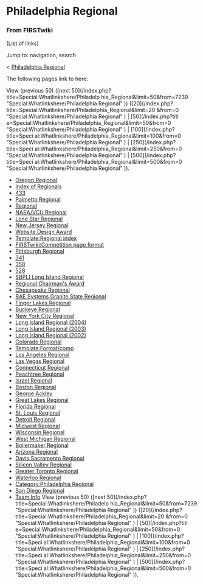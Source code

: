 # Philadelphia Regional

### From FIRSTwiki

(List of links)

Jump to: navigation, search

&lt; [Philadelphia
Regional](/index.php?title=Philadelphia_Regional&redirect=no "Philadelphia
Regional" )  

The following pages link to here:

View (previous 50) ([next 50](/index.php?title=Special:Whatlinkshere/Philadelp
hia_Regional&limit=50&from=7239 "Special:Whatlinkshere/Philadelphia Regional"
)) ([20](/index.php?title=Special:Whatlinkshere/Philadelphia_Regional&limit=20
&from=0 "Special:Whatlinkshere/Philadelphia Regional" ) | [50](/index.php?titl
e=Special:Whatlinkshere/Philadelphia_Regional&limit=50&from=0
"Special:Whatlinkshere/Philadelphia Regional" ) | [100](/index.php?title=Speci
al:Whatlinkshere/Philadelphia_Regional&limit=100&from=0
"Special:Whatlinkshere/Philadelphia Regional" ) | [250](/index.php?title=Speci
al:Whatlinkshere/Philadelphia_Regional&limit=250&from=0
"Special:Whatlinkshere/Philadelphia Regional" ) | [500](/index.php?title=Speci
al:Whatlinkshere/Philadelphia_Regional&limit=500&from=0
"Special:Whatlinkshere/Philadelphia Regional" )).

  * [Oregon Regional](Oregon_Regional "Oregon Regional" )
  * [Index of Regionals](Index_of_Regionals "Index of Regionals" )
  * [433](433 "433" )
  * [Palmetto Regional](Palmetto_Regional "Palmetto Regional" )
  * [Regional](Regional "Regional" )
  * [NASA/VCU Regional](NASA/VCU_Regional "NASA/VCU Regional" )
  * [Lone Star Regional](Lone_Star_Regional "Lone Star Regional" )
  * [New Jersey Regional](New_Jersey_Regional "New Jersey Regional" )
  * [Website Design Award](Website_Design_Award "Website Design Award" )
  * [Template:Regional index](Template:Regional_index "Template:Regional index" )
  * [FIRSTwiki:Competition page format](FIRSTwiki:Competition_page_format "FIRSTwiki:Competition page format" )
  * [Pittsburgh Regional](Pittsburgh_Regional "Pittsburgh Regional" )
  * [341](341 "341" )
  * [358](358 "358" )
  * [528](528 "528" )
  * [SBPLI Long Island Regional](SBPLI_Long_Island_Regional "SBPLI Long Island Regional" )
  * [Regional Chairman's Award](Regional_Chairman%27s_Award "Regional Chairman's Award" )
  * [Chesapeake Regional](Chesapeake_Regional "Chesapeake Regional" )
  * [BAE Systems Granite State Regional](BAE_Systems_Granite_State_Regional "BAE Systems Granite State Regional" )
  * [Finger Lakes Regional](Finger_Lakes_Regional "Finger Lakes Regional" )
  * [Buckeye Regional](Buckeye_Regional "Buckeye Regional" )
  * [New York City Regional](New_York_City_Regional "New York City Regional" )
  * [Long Island Regional (2004)](Long_Island_Regional_%282004%29 "Long Island Regional \(2004\)" )
  * [Long Island Regional (2003)](Long_Island_Regional_%282003%29 "Long Island Regional \(2003\)" )
  * [Long Island Regional (2002)](Long_Island_Regional_%282002%29 "Long Island Regional \(2002\)" )
  * [Colorado Regional](Colorado_Regional "Colorado Regional" )
  * [Template:Format/comp](Template:Format/comp "Template:Format/comp" )
  * [Los Angeles Regional](Los_Angeles_Regional "Los Angeles Regional" )
  * [Las Vegas Regional](Las_Vegas_Regional "Las Vegas Regional" )
  * [Connecticut Regional](Connecticut_Regional "Connecticut Regional" )
  * [Peachtree Regional](Peachtree_Regional "Peachtree Regional" )
  * [Israel Regional](Israel_Regional "Israel Regional" )
  * [Boston Regional](Boston_Regional "Boston Regional" )
  * [George Ackley](George_Ackley "George Ackley" )
  * [Great Lakes Regional](Great_Lakes_Regional "Great Lakes Regional" )
  * [Florida Regional](Florida_Regional "Florida Regional" )
  * [St. Louis Regional](St._Louis_Regional "St. Louis Regional" )
  * [Detroit Regional](Detroit_Regional "Detroit Regional" )
  * [Midwest Regional](Midwest_Regional "Midwest Regional" )
  * [Wisconsin Regional](Wisconsin_Regional "Wisconsin Regional" )
  * [West Michigan Regional](West_Michigan_Regional "West Michigan Regional" )
  * [Boilermaker Regional](Boilermaker_Regional "Boilermaker Regional" )
  * [Arizona Regional](Arizona_Regional "Arizona Regional" )
  * [Davis Sacramento Regional](Davis_Sacramento_Regional "Davis Sacramento Regional" )
  * [Silicon Valley Regional](Silicon_Valley_Regional "Silicon Valley Regional" )
  * [Greater Toronto Regional](Greater_Toronto_Regional "Greater Toronto Regional" )
  * [Waterloo Regional](Waterloo_Regional "Waterloo Regional" )
  * [Category:Philadelphia Regional](Category:Philadelphia_Regional "Category:Philadelphia Regional" )
  * [San Diego Regional](San_Diego_Regional "San Diego Regional" )
  * [Team Info](Team_Info "Team Info" )
View (previous 50) ([next 50](/index.php?title=Special:Whatlinkshere/Philadelp
hia_Regional&limit=50&from=7239 "Special:Whatlinkshere/Philadelphia Regional"
)) ([20](/index.php?title=Special:Whatlinkshere/Philadelphia_Regional&limit=20
&from=0 "Special:Whatlinkshere/Philadelphia Regional" ) | [50](/index.php?titl
e=Special:Whatlinkshere/Philadelphia_Regional&limit=50&from=0
"Special:Whatlinkshere/Philadelphia Regional" ) | [100](/index.php?title=Speci
al:Whatlinkshere/Philadelphia_Regional&limit=100&from=0
"Special:Whatlinkshere/Philadelphia Regional" ) | [250](/index.php?title=Speci
al:Whatlinkshere/Philadelphia_Regional&limit=250&from=0
"Special:Whatlinkshere/Philadelphia Regional" ) | [500](/index.php?title=Speci
al:Whatlinkshere/Philadelphia_Regional&limit=500&from=0
"Special:Whatlinkshere/Philadelphia Regional" )).

